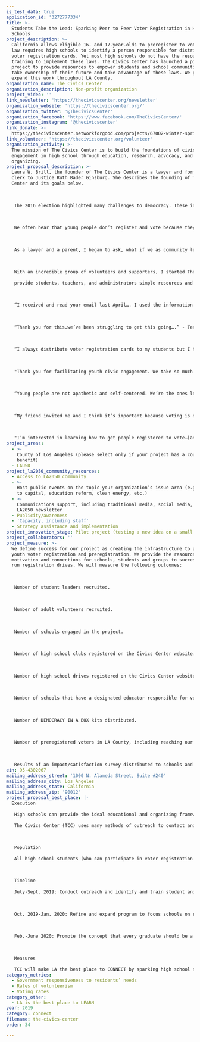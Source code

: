 ```yaml
---
is_test_data: true
application_id: '3272777334'
title: >-
  Students Take the Lead: Sparking Peer to Peer Voter Registration in High
  Schools
project_description: >-
  California allows eligible 16- and 17-year-olds to preregister to vote. State
  law requires high schools to identify a person responsible for distributing
  voter registration cards. Yet most high schools do not have the resources or
  training to implement these laws. The Civics Center has launched a pilot
  project to provide resources to empower students and school communities to
  take ownership of their future and take advantage of these laws. We propose to
  expand this work throughout LA County.
organization_name: The Civics Center
organization_description: Non-profit organization
project_video: ''
link_newsletter: 'https://thecivicscenter.org/newsletter'
organization_website: 'https://thecivicscenter.org/'
organization_twitter: '@TheCivicsCenter'
organization_facebook: 'https://www.facebook.com/TheCivicsCenter/'
organization_instagram: '@thecivicscenter'
link_donate: >-
  https://thecivicscenter.networkforgood.com/projects/67002-winter-spring-semester-2019
link_volunteer: 'https://thecivicscenter.org/volunteer'
organization_activity: >-
  The mission of The Civics Center is to build the foundations of civic
  engagement in high school through education, research, advocacy, and volunteer
  organizing.
project_proposal_description: >-
  Laura W. Brill, the founder of The Civics Center is a lawyer and former law
  clerk to Justice Ruth Bader Ginsburg. She describes the founding of The Civics
  Center and its goals below.
   
   
   
   The 2016 election highlighted many challenges to democracy. These include low rates of voter turnout and civic engagement, especially among young people. In the 2014 midterms, fewer than 10% Californians ages 18-24 voted. Only 50% of people ages 18-29 voted in the 2016 Presidential election.
   
   
   
   We often hear that young people don’t register and vote because they are apathetic. But young people care deeply, not just about their social media status, but also about climate change, education, college affordability, jobs, health care, and racial, gender and LGBT equality.
   
   
   
   As a lawyer and a parent, I began to ask, what if we as community leaders have failed to make voting accessible to young people? What if they’re just waiting to be asked?
   
   
   
   With an incredible group of volunteers and supporters, I started The Civics Center to 
   
   provide students, teachers, and administrators simple resources and basic training, to participate in civic life by leading voter registration drives. It turns out all we had to do was ask. And this is what we heard:
   
   
   
   “I received and read your email last April…. I used the information at my school to instill the voting process, purpose, and passion voting promotes in our country. My deepest appreciation on your email and how it impacted my role as a principal and citizen to the students at my school.” - Principal
   
   
   
   “Thank you for this…we’ve been struggling to get this going….” - Teacher
   
   
   
   “I always distribute voter registration cards to my students but I haven't received any this year. Do you know who I need to contact?” - Teacher
   
    
   
   "Thank you for facilitating youth civic engagement. We take so much inspiration from your voting initiatives!” - Student Club Leader 
   
    
   
   “Young people are not apathetic and self-centered. We’re the ones leading the marches.” - Student
   
    
   
   “My friend invited me and I think it’s important because voting is our future.” - Student
   
    
   
   "I’m interested in learning how to get people registered to vote…[and] in trying something new for a change.” - Student
project_areas:
  - >-
    County of Los Angeles (please select only if your project has a countywide
    benefit)
  - LAUSD
project_la2050_community_resources:
  - Access to LA2050 community
  - >-
    Host public events on the topic your organization’s issue area (e.g. access
    to capital, education reform, clean energy, etc.) 
  - >-
    Communications support, including traditional media, social media, and
    LA2050 newsletter
  - Publicity/awareness
  - 'Capacity, including staff'
  - Strategy assistance and implementation
project_innovation_stage: Pilot project (testing a new idea on a small scale to prove feasibility)
project_collaborators: ''
project_measure: >-
  We define success for our project as creating the infrastructure to promote
  youth voter registration and preregistration. We provide the resources and
  motivation and connections for schools, students and groups to successfully
  run registration drives. We will measure the following outcomes:
   
   
   
   Number of student leaders recruited.
   
   
   
   Number of adult volunteers recruited.
   
   
   
   Number of schools engaged in the project.
   
   
   
   Number of high school clubs registered on the Civics Center website.
   
   
   
   Number of high school drives registered on the Civics Center website.
   
   
   
   Number of schools that have a designated educator responsible for voter registration.
   
   
   
   Number of DEMOCRACY IN A BOX kits distributed.
   
   
   
   Number of preregistered voters in LA County, including reaching our stated goal of 20% high school age voter registrations in LA County by November 2020.
   
   
   
   Results of an impact/satisfaction survey distributed to schools and clubs.
ein: 95-4302067
mailing_address_street: '1000 N. Alameda Street, Suite #240'
mailing_address_city: Los Angeles
mailing_address_state: California
mailing_address_zip: '90012'
project_proposal_best_place: |-
  Execution
   
   High schools can provide the ideal educational and organizing framework through which to promote a culture of voting among young people. School clubs, which can continue from year to year, support peer-led efforts, helping teenagers develop leadership abilities and promoting social bonds while working toward common goals of voter registration and civic participation. 
   
   The Civics Center (TCC) uses many methods of outreach to contact and engage school communities. These include email messages to teachers and other educators, social media, a newsletter, and website. With additional funding, TCC will reach additional schools, create a model of effective peer-to-peer engagement that can be expanded throughout the County, and promote policies to support youth voter registration. Through in-person and online training workshops, TCC also will identify and train new student leaders to organize registration drives in their respective schools. TCC will provide online resources and a kit we call DEMOCRACY IN A BOX that delivers resources necessary to hold a voter registration drive and an incentive and recognition program to acknowledge and reward schools and students who reach registration goals.
   
   
   
   Population 
   
   All high school students (who can participate in voter registration drives regardless of voting eligibility), and students eligible to preregister or register to vote. Our goal is to distribute DEMOCRACY IN A BOX kits to 250 L.A. County high schools, each of which will pledge to register or preregister at least 100 students. The program has the capacity for substantial impact beyond the immediate population served, including influencing families and communities.
   
   
   
   Timeline 
   
   July-Sept. 2019: Conduct outreach and identify and train student and community volunteers to promote high school voter registration drives in fall 2019. Finalize DEMOCRACY IN A BOX kits and refine system for schools to register with TCC and provide feedback. Support efforts with social media.
   
   
   
   Oct. 2019-Jan. 2020: Refine and expand program to focus schools on registering students before the March 2020 primary election. Assist schools with get-out-the-vote campaigns.
   
   
   
   Feb.-June 2020: Promote the concept that every graduate should be a voter. By June of every year, schools should have encouraged eligible students to register multiple times in multiple ways. Train additional students and faculty to hold voter registration drives in fall 2020. Publish information about TCC’s learning. 
   
   
   
   Measures
   
   TCC will make LA the best place to CONNECT by sparking high school students to create social structures to increase rates of VOLUNTEERISM in the interest of improving VOTER PARTICIPATION while creating a strong civic culture steeped in a tradition of service and citizen responsibility. By increasing preregistration rates in LA County, TCC will help improve youth turnout, and ultimately make GOVERNMENT MORE RESPONSIVE. See item 12 for details on how we measure impact.
category_metrics:
  - Government responsiveness to residents’ needs
  - Rates of volunteerism
  - Voting rates
category_other:
  - LA is the best place to LEARN
year: 2019
category: connect
filename: the-civics-center
order: 34

---
```

